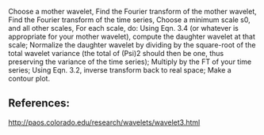 Choose a mother wavelet,
Find the Fourier transform of the mother wavelet,
Find the Fourier transform of the time series,
Choose a minimum scale s0, and all other scales,
For each scale, do:
Using Eqn. 3.4 (or whatever is appropriate for your mother wavelet), compute the daughter wavelet at that scale;
Normalize the daughter wavelet by dividing by the square-root of the total wavelet variance (the total of (Psi)2 should then be one, thus preserving the variance of the time series);
Multiply by the FT of your time series;
Using Eqn. 3.2, inverse transform back to real space;
Make a contour plot.




## References:

http://paos.colorado.edu/research/wavelets/wavelet3.html
